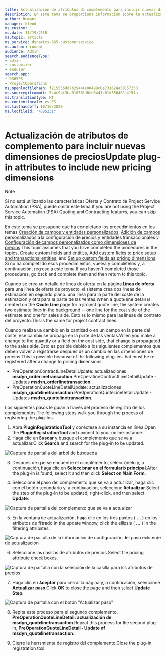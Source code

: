 ```yaml
---
title: Actualización de atributos de complemento para incluir nuevas dimensiones de precios
description: En este tema se proporciona información sobre la actualización de los atributos del complemento para las dimensiones de precios.
author: Rumant
manager: kfend
ms.custom: ''
ms.date: 11/19/2018
ms.topic: article
ms.service: dynamics-365-customerservice
ms.author: rumant
audience: Admin
search.audienceType:
- admin
- customizer
- enduser
search.app:
- D365PS
- ProjectOperations
ms.openlocfilehash: f215555dd7b29444e00499c0e731624e51057250
ms.sourcegitcommit: 5c4c9bf3ba018562d6cb3443c01d550489c415fa
ms.translationtype: HT
ms.contentlocale: es-ES
ms.lasthandoff: 10/16/2020
ms.locfileid: "4085231"
---
```

# <a name="update-plug-in-attributes-to-include-new-pricing-dimensions"></a><span data-ttu-id="cd443-103">Actualización de atributos de complemento para incluir nuevas dimensiones de precios</span><span class="sxs-lookup"><span data-stu-id="cd443-103">Update plug-in attributes to include new pricing dimensions</span></span>

> [!NOTE]
> <span data-ttu-id="cd443-104">Si no está utilizando las características Oferta y Contrato de Project Service Automation (PSA), puede omitir este tema.</span><span class="sxs-lookup"><span data-stu-id="cd443-104">If you are not using the Project Service Automation (PSA) Quoting and Contracting features, you can skip this topic.</span></span>

<span data-ttu-id="cd443-105">En este tema se presupone que ha completado los procedimientos en los temas [Creación de campos y entidades personalizados](create-custom-fields-entities.md), [Adición de campos personalizados a la configuración de precios y entidades transaccionales](field-references.md) y [Configuración de campos personalizados como dimensiones de precios](set-up-pricing-dimensions.md).</span><span class="sxs-lookup"><span data-stu-id="cd443-105">This topic assumes that you have completed the procedures in the topics, [Create custom fields and entities](create-custom-fields-entities.md), [Add custom fields to price setup and transactional entities](field-references.md), and [Set up custom fields as pricing dimensions](set-up-pricing-dimensions.md).</span></span> <span data-ttu-id="cd443-106">Si no ha completado esos procedimientos, vuelva y complételos y, a continuación, regrese a este tema.</span><span class="sxs-lookup"><span data-stu-id="cd443-106">If you haven't completed those procedures, go back and complete them and then return to this topic.</span></span>

<span data-ttu-id="cd443-107">Cuando se crea un detalle de línea de oferta en la página **Línea de oferta** para una línea de oferta de proyecto, el sistema crea dos líneas de estimación en segundo plano: una línea para la parte del coste de la estimación y otra para la parte de las ventas.</span><span class="sxs-lookup"><span data-stu-id="cd443-107">When a quote line detail is created on the **Quote Line** page for a project quote line, the system creates two estimate lines in the background -- one line for the cost side of the estimate and one for sales side.</span></span> <span data-ttu-id="cd443-108">Esto es lo mismo para las líneas de contrato del proyecto.</span><span class="sxs-lookup"><span data-stu-id="cd443-108">This is the same  for project contract lines.</span></span>

<span data-ttu-id="cd443-109">Cuando realiza un cambio en la cantidad o en un campo en la parte del coste, ese cambio se propaga en la parte de las ventas.</span><span class="sxs-lookup"><span data-stu-id="cd443-109">When you make a change to the quantity or a field on the cost side, that change is propagated to the sales side.</span></span> <span data-ttu-id="cd443-110">Esto es posible debido a los siguientes complementos que deben volver a registrarse después de un cambio en las dimensiones de precios.</span><span class="sxs-lookup"><span data-stu-id="cd443-110">This is possible because of the following plug-ins that must be re-registered after a change to pricing dimensions.</span></span>

- <span data-ttu-id="cd443-111">PreOperationContractLineDetailUpdate: actualizaciones **msdyn_orderlinetransaction**.</span><span class="sxs-lookup"><span data-stu-id="cd443-111">PreOperationContractLineDetailUpdate - Updates **msdyn_orderlinetransaction**.</span></span>
- <span data-ttu-id="cd443-112">PreOperationQuoteLineDetailUpdate: actualizaciones **msdyn_quotelinetransaction**.</span><span class="sxs-lookup"><span data-stu-id="cd443-112">PreOperationQuoteLineDetailUpdate - Updates **msdyn_quotelinetransaction**.</span></span>

<span data-ttu-id="cd443-113">Los siguientes pasos le guían a través del proceso de registro de los complementos.</span><span class="sxs-lookup"><span data-stu-id="cd443-113">The following steps walk you through the process of registering the plug-ins.</span></span>

1. <span data-ttu-id="cd443-114">Abra **PluginRegistrationTool** y conéctese a su instancia en línea.</span><span class="sxs-lookup"><span data-stu-id="cd443-114">Open the **PluginRegistrationTool** and connect to your online instance.</span></span>
2. <span data-ttu-id="cd443-115">Haga clic en **Buscar** y busque el complemento que se va a actualizar.</span><span class="sxs-lookup"><span data-stu-id="cd443-115">Click **Search** and search for the plug-in to be updated.</span></span>

 ![Captura de pantalla del árbol de búsqueda](media/PRT-1.png)

3. <span data-ttu-id="cd443-117">Después de que se encuentre el complemento, selecciónelo y, a continuación, haga clic en **Seleccionar en el formulario principal**.</span><span class="sxs-lookup"><span data-stu-id="cd443-117">After the plug-in is found, select it and then click **Select on Main Form**.</span></span>

4. <span data-ttu-id="cd443-118">Seleccione el paso del complemento que se va a actualizar, haga clic con el botón secundario y, a continuación, seleccione **Actualizar**.</span><span class="sxs-lookup"><span data-stu-id="cd443-118">Select the step of the plug-in to be updated, right-click, and then select **Update**.</span></span>

 ![Captura de pantalla del complemento que se va a actualizar](media/PRT-2.png)
 
5. <span data-ttu-id="cd443-120">En la ventana de actualización, haga clic en los tres puntos ( **...** ) en los atributos de filtrado.</span><span class="sxs-lookup"><span data-stu-id="cd443-120">In the update window, click the ellipsis ( **...** ) in the filtering attributes.</span></span>

 ![Captura de pantalla de la información de configuración del paso existente de actualización](media/PRT-3.png)
 
6. <span data-ttu-id="cd443-122">Seleccione las casillas de atributos de precios.</span><span class="sxs-lookup"><span data-stu-id="cd443-122">Select the pricing attribute check boxes.</span></span>

 ![Captura de pantalla con la selección de la casilla para los atributos de precios](media/PRT-4.png)

7. <span data-ttu-id="cd443-124">Haga clic en **Aceptar** para cerrar la página y, a continuación, seleccione **Actualizar paso**.</span><span class="sxs-lookup"><span data-stu-id="cd443-124">Click **OK** to close the page and then select **Update Step**.</span></span>

 ![Captura de pantalla con el botón "Actualizar paso"](media/PRT-5.png)
 
8. <span data-ttu-id="cd443-126">Repita este proceso para el segundo complemento, **PreOperationQuoteLineDetail: actualización de msdyn_quotelinetransaction**.</span><span class="sxs-lookup"><span data-stu-id="cd443-126">Repeat this process for the second plug-in, **PreOperationQuoteLineDetail - Update of msdyn_quotelinetransaction**.</span></span>

9. <span data-ttu-id="cd443-127">Cierre la herramienta de registro del complemento.</span><span class="sxs-lookup"><span data-stu-id="cd443-127">Close the plug-in registration tool.</span></span>

